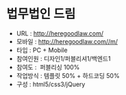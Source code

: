 # 법무법인 드림
- URL  : http://heregoodlaw.com/
- 모바일 : http://heregoodlaw.com//m/
- 타입 : PC + Mobile
- 참여인원 : 디자인1/퍼블리셔1/백엔드1
- 참여도 :  퍼블리싱 100%
- 작업방식 : 템플릿 50% + 하드코딩 50%
- 구성 : html5/css3/jQuery

